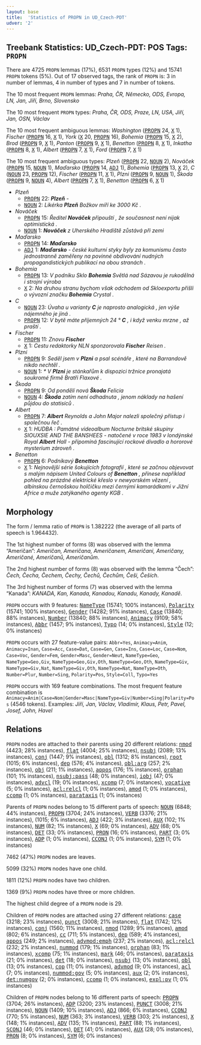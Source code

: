 ```yaml
---
layout: base
title:  'Statistics of PROPN in UD_Czech-PDT'
udver: '2'
---
```


## Treebank Statistics: UD_Czech-PDT: POS Tags: `PROPN`

There are 4725 `PROPN` lemmas (17%), 6531 `PROPN` types (12%) and 15741 `PROPN` tokens (5%).
Out of 17 observed tags, the rank of `PROPN` is: 3 in number of lemmas, 4 in number of types and 7 in number of tokens.

The 10 most frequent `PROPN` lemmas: <em>Praha, ČR, Německo, ODS, Evropa, LN, Jan, Jiří, Brno, Slovensko</em>

The 10 most frequent `PROPN` types:  <em>Praha, ČR, ODS, Praze, LN, USA, Jiří, Jan, OSN, Václav</em>

The 10 most frequent ambiguous lemmas: <em>Washington</em> (<tt><a href="cs_pdt-pos-PROPN.html">PROPN</a></tt> 24, <tt><a href="cs_pdt-pos-X.html">X</a></tt> 1), <em>Fischer</em> (<tt><a href="cs_pdt-pos-PROPN.html">PROPN</a></tt> 16, <tt><a href="cs_pdt-pos-X.html">X</a></tt> 1), <em>York</em> (<tt><a href="cs_pdt-pos-X.html">X</a></tt> 20, <tt><a href="cs_pdt-pos-PROPN.html">PROPN</a></tt> 16), <em>Bohemia</em> (<tt><a href="cs_pdt-pos-PROPN.html">PROPN</a></tt> 15, <tt><a href="cs_pdt-pos-X.html">X</a></tt> 2), <em>Brod</em> (<tt><a href="cs_pdt-pos-PROPN.html">PROPN</a></tt> 9, <tt><a href="cs_pdt-pos-X.html">X</a></tt> 1), <em>Panton</em> (<tt><a href="cs_pdt-pos-PROPN.html">PROPN</a></tt> 9, <tt><a href="cs_pdt-pos-X.html">X</a></tt> 1), <em>Benetton</em> (<tt><a href="cs_pdt-pos-PROPN.html">PROPN</a></tt> 8, <tt><a href="cs_pdt-pos-X.html">X</a></tt> 1), <em>Inkatha</em> (<tt><a href="cs_pdt-pos-PROPN.html">PROPN</a></tt> 8, <tt><a href="cs_pdt-pos-X.html">X</a></tt> 1), <em>Albert</em> (<tt><a href="cs_pdt-pos-PROPN.html">PROPN</a></tt> 7, <tt><a href="cs_pdt-pos-X.html">X</a></tt> 1), <em>Ford</em> (<tt><a href="cs_pdt-pos-PROPN.html">PROPN</a></tt> 7, <tt><a href="cs_pdt-pos-X.html">X</a></tt> 1)

The 10 most frequent ambiguous types:  <em>Plzeň</em> (<tt><a href="cs_pdt-pos-PROPN.html">PROPN</a></tt> 22, <tt><a href="cs_pdt-pos-NOUN.html">NOUN</a></tt> 2), <em>Nováček</em> (<tt><a href="cs_pdt-pos-PROPN.html">PROPN</a></tt> 15, <tt><a href="cs_pdt-pos-NOUN.html">NOUN</a></tt> 1), <em>Maďarsko</em> (<tt><a href="cs_pdt-pos-PROPN.html">PROPN</a></tt> 14, <tt><a href="cs_pdt-pos-ADJ.html">ADJ</a></tt> 1), <em>Bohemia</em> (<tt><a href="cs_pdt-pos-PROPN.html">PROPN</a></tt> 13, <tt><a href="cs_pdt-pos-X.html">X</a></tt> 2), <em>C</em> (<tt><a href="cs_pdt-pos-NOUN.html">NOUN</a></tt> 23, <tt><a href="cs_pdt-pos-PROPN.html">PROPN</a></tt> 12), <em>Fischer</em> (<tt><a href="cs_pdt-pos-PROPN.html">PROPN</a></tt> 11, <tt><a href="cs_pdt-pos-X.html">X</a></tt> 1), <em>Plzni</em> (<tt><a href="cs_pdt-pos-PROPN.html">PROPN</a></tt> 9, <tt><a href="cs_pdt-pos-NOUN.html">NOUN</a></tt> 1), <em>Škoda</em> (<tt><a href="cs_pdt-pos-PROPN.html">PROPN</a></tt> 9, <tt><a href="cs_pdt-pos-NOUN.html">NOUN</a></tt> 4), <em>Albert</em> (<tt><a href="cs_pdt-pos-PROPN.html">PROPN</a></tt> 7, <tt><a href="cs_pdt-pos-X.html">X</a></tt> 1), <em>Benetton</em> (<tt><a href="cs_pdt-pos-PROPN.html">PROPN</a></tt> 6, <tt><a href="cs_pdt-pos-X.html">X</a></tt> 1)


* <em>Plzeň</em>
  * <tt><a href="cs_pdt-pos-PROPN.html">PROPN</a></tt> 22: <em><b>Plzeň</b> -</em>
  * <tt><a href="cs_pdt-pos-NOUN.html">NOUN</a></tt> 2: <em>Likérka <b>Plzeň</b> Božkov míří ke 3000 Kč .</em>
* <em>Nováček</em>
  * <tt><a href="cs_pdt-pos-PROPN.html">PROPN</a></tt> 15: <em>Ředitel <b>Nováček</b> připouští , že současnost není nijak optimistická .</em>
  * <tt><a href="cs_pdt-pos-NOUN.html">NOUN</a></tt> 1: <em><b>Nováček</b> z Uherského Hradiště zůstává při zemi</em>
* <em>Maďarsko</em>
  * <tt><a href="cs_pdt-pos-PROPN.html">PROPN</a></tt> 14: <em><b>Maďarsko</b></em>
  * <tt><a href="cs_pdt-pos-ADJ.html">ADJ</a></tt> 1: <em><b>Maďarsko</b> - české kulturní styky byly za komunismu často jednostranně zaměřeny na povinné obdivování nudných propagandistických publikací na obou stranách .</em>
* <em>Bohemia</em>
  * <tt><a href="cs_pdt-pos-PROPN.html">PROPN</a></tt> 13: <em>V podniku Sklo <b>Bohemia</b> Světlá nad Sázavou je rukodělná i strojní výroba</em>
  * <tt><a href="cs_pdt-pos-X.html">X</a></tt> 2: <em>Na druhou stranu bychom však odchodem od Skloexportu přišli o vývozní značku <b>Bohemia</b> Crystal .</em>
* <em>C</em>
  * <tt><a href="cs_pdt-pos-NOUN.html">NOUN</a></tt> 23: <em>Úvaha u varianty <b>C</b> je naprosto analogická , jen výše nájemného je jiná .</em>
  * <tt><a href="cs_pdt-pos-PROPN.html">PROPN</a></tt> 12: <em>V bytě máte příjemných 24 ° <b>C</b> , i když venku mrzne , až praští .</em>
* <em>Fischer</em>
  * <tt><a href="cs_pdt-pos-PROPN.html">PROPN</a></tt> 11: <em>Znovu <b>Fischer</b></em>
  * <tt><a href="cs_pdt-pos-X.html">X</a></tt> 1: <em>Cestu redaktorky NLN sponzorovala <b>Fischer</b> Reisen .</em>
* <em>Plzni</em>
  * <tt><a href="cs_pdt-pos-PROPN.html">PROPN</a></tt> 9: <em>Seděl jsem v <b>Plzni</b> a psal scénáře , které na Barrandově nikdo nechtěl .</em>
  * <tt><a href="cs_pdt-pos-NOUN.html">NOUN</a></tt> 1: <em>* V <b>Plzni</b> je stánkařům k dispozici tržnice pronajatá soukromé firmě Bratři Flaxové .</em>
* <em>Škoda</em>
  * <tt><a href="cs_pdt-pos-PROPN.html">PROPN</a></tt> 9: <em>Od pondělí nová <b>Škoda</b> Felicia</em>
  * <tt><a href="cs_pdt-pos-NOUN.html">NOUN</a></tt> 4: <em><b>Škoda</b> zatím není odhadnuta , jenom náklady na hašení půjdou do statisíců .</em>
* <em>Albert</em>
  * <tt><a href="cs_pdt-pos-PROPN.html">PROPN</a></tt> 7: <em><b>Albert</b> Reynolds a John Major nalezli společný přístup i společnou řeč .</em>
  * <tt><a href="cs_pdt-pos-X.html">X</a></tt> 1: <em>HUDBA : Památné videoalbum Nocturne britské skupiny SIOUXSIE AND THE BANSHEES - natočené v roce 1983 v londýnské Royal <b>Albert</b> Hall - připomíná fascinující rockové divadlo a hororové mysterium zároveň .</em>
* <em>Benetton</em>
  * <tt><a href="cs_pdt-pos-PROPN.html">PROPN</a></tt> 6: <em>Podnikavý <b>Benetton</b></em>
  * <tt><a href="cs_pdt-pos-X.html">X</a></tt> 1: <em>Nejnovější série šokujících fotografií , které se začnou objevovat s malým nápisem United Colours of <b>Benetton</b> , přinese například pohled na prázdné elektrické křeslo v newyorském vězení , albínskou černošskou holčičku mezi černými kamarádkami v Jižní Africe a muže zatýkaného agenty KGB .</em>

## Morphology

The form / lemma ratio of `PROPN` is 1.382222 (the average of all parts of speech is 1.964432).

The 1st highest number of forms (8) was observed with the lemma “Američan”: <em>Američan, Američana, Američanem, Američani, Američany, Američané, Američanů, Američanům</em>.

The 2nd highest number of forms (8) was observed with the lemma “Čech”: <em>Čech, Čecha, Čechem, Čechy, Čechů, Čechům, Češi, Češích</em>.

The 3rd highest number of forms (7) was observed with the lemma “Kanada”: <em>KANADA, Kan, Kanada, Kanadou, Kanadu, Kanady, Kanadě</em>.

`PROPN` occurs with 9 features: <tt><a href="cs_pdt-feat-NameType.html">NameType</a></tt> (15741; 100% instances), <tt><a href="cs_pdt-feat-Polarity.html">Polarity</a></tt> (15741; 100% instances), <tt><a href="cs_pdt-feat-Gender.html">Gender</a></tt> (14282; 91% instances), <tt><a href="cs_pdt-feat-Case.html">Case</a></tt> (13840; 88% instances), <tt><a href="cs_pdt-feat-Number.html">Number</a></tt> (13840; 88% instances), <tt><a href="cs_pdt-feat-Animacy.html">Animacy</a></tt> (9109; 58% instances), <tt><a href="cs_pdt-feat-Abbr.html">Abbr</a></tt> (1457; 9% instances), <tt><a href="cs_pdt-feat-Typo.html">Typo</a></tt> (14; 0% instances), <tt><a href="cs_pdt-feat-Style.html">Style</a></tt> (12; 0% instances)

`PROPN` occurs with 27 feature-value pairs: `Abbr=Yes`, `Animacy=Anim`, `Animacy=Inan`, `Case=Acc`, `Case=Dat`, `Case=Gen`, `Case=Ins`, `Case=Loc`, `Case=Nom`, `Case=Voc`, `Gender=Fem`, `Gender=Masc`, `Gender=Neut`, `NameType=Geo`, `NameType=Geo,Giv`, `NameType=Geo,Giv,Oth`, `NameType=Geo,Oth`, `NameType=Giv`, `NameType=Giv,Nat`, `NameType=Giv,Oth`, `NameType=Nat`, `NameType=Oth`, `Number=Plur`, `Number=Sing`, `Polarity=Pos`, `Style=Coll`, `Typo=Yes`

`PROPN` occurs with 169 feature combinations.
The most frequent feature combination is `Animacy=Anim|Case=Nom|Gender=Masc|NameType=Giv|Number=Sing|Polarity=Pos` (4546 tokens).
Examples: <em>Jiří, Jan, Václav, Vladimír, Klaus, Petr, Pavel, Josef, John, Havel</em>


## Relations

`PROPN` nodes are attached to their parents using 20 different relations: <tt><a href="cs_pdt-dep-nmod.html">nmod</a></tt> (4423; 28% instances), <tt><a href="cs_pdt-dep-flat.html">flat</a></tt> (4004; 25% instances), <tt><a href="cs_pdt-dep-nsubj.html">nsubj</a></tt> (2089; 13% instances), <tt><a href="cs_pdt-dep-conj.html">conj</a></tt> (1447; 9% instances), <tt><a href="cs_pdt-dep-obl.html">obl</a></tt> (1312; 8% instances), <tt><a href="cs_pdt-dep-root.html">root</a></tt> (1015; 6% instances), <tt><a href="cs_pdt-dep-dep.html">dep</a></tt> (576; 4% instances), <tt><a href="cs_pdt-dep-obl-arg.html">obl:arg</a></tt> (257; 2% instances), <tt><a href="cs_pdt-dep-obj.html">obj</a></tt> (211; 1% instances), <tt><a href="cs_pdt-dep-appos.html">appos</a></tt> (176; 1% instances), <tt><a href="cs_pdt-dep-orphan.html">orphan</a></tt> (101; 1% instances), <tt><a href="cs_pdt-dep-nsubj-pass.html">nsubj:pass</a></tt> (48; 0% instances), <tt><a href="cs_pdt-dep-iobj.html">iobj</a></tt> (47; 0% instances), <tt><a href="cs_pdt-dep-advcl.html">advcl</a></tt> (19; 0% instances), <tt><a href="cs_pdt-dep-xcomp.html">xcomp</a></tt> (7; 0% instances), <tt><a href="cs_pdt-dep-vocative.html">vocative</a></tt> (5; 0% instances), <tt><a href="cs_pdt-dep-acl-relcl.html">acl:relcl</a></tt> (1; 0% instances), <tt><a href="cs_pdt-dep-amod.html">amod</a></tt> (1; 0% instances), <tt><a href="cs_pdt-dep-ccomp.html">ccomp</a></tt> (1; 0% instances), <tt><a href="cs_pdt-dep-parataxis.html">parataxis</a></tt> (1; 0% instances)

Parents of `PROPN` nodes belong to 15 different parts of speech: <tt><a href="cs_pdt-pos-NOUN.html">NOUN</a></tt> (6848; 44% instances), <tt><a href="cs_pdt-pos-PROPN.html">PROPN</a></tt> (3704; 24% instances), <tt><a href="cs_pdt-pos-VERB.html">VERB</a></tt> (3376; 21% instances),  (1015; 6% instances), <tt><a href="cs_pdt-pos-ADJ.html">ADJ</a></tt> (422; 3% instances), <tt><a href="cs_pdt-pos-AUX.html">AUX</a></tt> (102; 1% instances), <tt><a href="cs_pdt-pos-NUM.html">NUM</a></tt> (82; 1% instances), <tt><a href="cs_pdt-pos-X.html">X</a></tt> (69; 0% instances), <tt><a href="cs_pdt-pos-ADV.html">ADV</a></tt> (68; 0% instances), <tt><a href="cs_pdt-pos-DET.html">DET</a></tt> (33; 0% instances), <tt><a href="cs_pdt-pos-PRON.html">PRON</a></tt> (16; 0% instances), <tt><a href="cs_pdt-pos-PART.html">PART</a></tt> (3; 0% instances), <tt><a href="cs_pdt-pos-ADP.html">ADP</a></tt> (1; 0% instances), <tt><a href="cs_pdt-pos-CCONJ.html">CCONJ</a></tt> (1; 0% instances), <tt><a href="cs_pdt-pos-SYM.html">SYM</a></tt> (1; 0% instances)

7462 (47%) `PROPN` nodes are leaves.

5099 (32%) `PROPN` nodes have one child.

1811 (12%) `PROPN` nodes have two children.

1369 (9%) `PROPN` nodes have three or more children.

The highest child degree of a `PROPN` node is 29.

Children of `PROPN` nodes are attached using 27 different relations: <tt><a href="cs_pdt-dep-case.html">case</a></tt> (3218; 23% instances), <tt><a href="cs_pdt-dep-punct.html">punct</a></tt> (3008; 21% instances), <tt><a href="cs_pdt-dep-flat.html">flat</a></tt> (1742; 12% instances), <tt><a href="cs_pdt-dep-conj.html">conj</a></tt> (1560; 11% instances), <tt><a href="cs_pdt-dep-nmod.html">nmod</a></tt> (1289; 9% instances), <tt><a href="cs_pdt-dep-amod.html">amod</a></tt> (802; 6% instances), <tt><a href="cs_pdt-dep-cc.html">cc</a></tt> (711; 5% instances), <tt><a href="cs_pdt-dep-dep.html">dep</a></tt> (589; 4% instances), <tt><a href="cs_pdt-dep-appos.html">appos</a></tt> (249; 2% instances), <tt><a href="cs_pdt-dep-advmod-emph.html">advmod:emph</a></tt> (237; 2% instances), <tt><a href="cs_pdt-dep-acl-relcl.html">acl:relcl</a></tt> (232; 2% instances), <tt><a href="cs_pdt-dep-nummod.html">nummod</a></tt> (179; 1% instances), <tt><a href="cs_pdt-dep-orphan.html">orphan</a></tt> (83; 1% instances), <tt><a href="cs_pdt-dep-xcomp.html">xcomp</a></tt> (75; 1% instances), <tt><a href="cs_pdt-dep-mark.html">mark</a></tt> (46; 0% instances), <tt><a href="cs_pdt-dep-parataxis.html">parataxis</a></tt> (21; 0% instances), <tt><a href="cs_pdt-dep-det.html">det</a></tt> (18; 0% instances), <tt><a href="cs_pdt-dep-nsubj.html">nsubj</a></tt> (13; 0% instances), <tt><a href="cs_pdt-dep-obl.html">obl</a></tt> (13; 0% instances), <tt><a href="cs_pdt-dep-cop.html">cop</a></tt> (11; 0% instances), <tt><a href="cs_pdt-dep-advmod.html">advmod</a></tt> (9; 0% instances), <tt><a href="cs_pdt-dep-acl.html">acl</a></tt> (7; 0% instances), <tt><a href="cs_pdt-dep-nummod-gov.html">nummod:gov</a></tt> (5; 0% instances), <tt><a href="cs_pdt-dep-aux.html">aux</a></tt> (2; 0% instances), <tt><a href="cs_pdt-dep-det-numgov.html">det:numgov</a></tt> (2; 0% instances), <tt><a href="cs_pdt-dep-ccomp.html">ccomp</a></tt> (1; 0% instances), <tt><a href="cs_pdt-dep-expl-pv.html">expl:pv</a></tt> (1; 0% instances)

Children of `PROPN` nodes belong to 16 different parts of speech: <tt><a href="cs_pdt-pos-PROPN.html">PROPN</a></tt> (3704; 26% instances), <tt><a href="cs_pdt-pos-ADP.html">ADP</a></tt> (3200; 23% instances), <tt><a href="cs_pdt-pos-PUNCT.html">PUNCT</a></tt> (3008; 21% instances), <tt><a href="cs_pdt-pos-NOUN.html">NOUN</a></tt> (1409; 10% instances), <tt><a href="cs_pdt-pos-ADJ.html">ADJ</a></tt> (866; 6% instances), <tt><a href="cs_pdt-pos-CCONJ.html">CCONJ</a></tt> (770; 5% instances), <tt><a href="cs_pdt-pos-NUM.html">NUM</a></tt> (363; 3% instances), <tt><a href="cs_pdt-pos-VERB.html">VERB</a></tt> (303; 2% instances), <tt><a href="cs_pdt-pos-X.html">X</a></tt> (148; 1% instances), <tt><a href="cs_pdt-pos-ADV.html">ADV</a></tt> (135; 1% instances), <tt><a href="cs_pdt-pos-PART.html">PART</a></tt> (88; 1% instances), <tt><a href="cs_pdt-pos-SCONJ.html">SCONJ</a></tt> (46; 0% instances), <tt><a href="cs_pdt-pos-DET.html">DET</a></tt> (41; 0% instances), <tt><a href="cs_pdt-pos-AUX.html">AUX</a></tt> (28; 0% instances), <tt><a href="cs_pdt-pos-PRON.html">PRON</a></tt> (8; 0% instances), <tt><a href="cs_pdt-pos-SYM.html">SYM</a></tt> (6; 0% instances)

